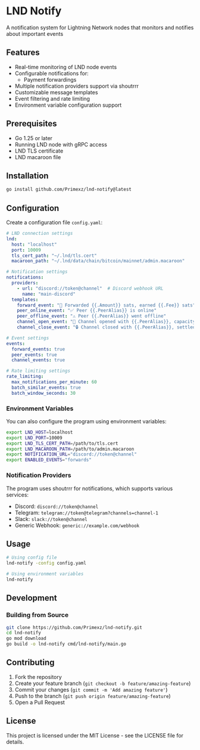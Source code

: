 # LND Notify

A notification system for Lightning Network nodes that monitors and notifies about important events

## Features

- Real-time monitoring of LND node events
- Configurable notifications for:
  - Payment forwardings
- Multiple notification providers support via shoutrrr
- Customizable message templates
- Event filtering and rate limiting
- Environment variable configuration support

## Prerequisites

- Go 1.25 or later
- Running LND node with gRPC access
- LND TLS certificate
- LND macaroon file

## Installation

```bash
go install github.com/Primexz/lnd-notify@latest
```

## Configuration

Create a configuration file `config.yaml`:

```yaml
# LND connection settings
lnd:
  host: "localhost"
  port: 10009
  tls_cert_path: "~/.lnd/tls.cert"
  macaroon_path: "~/.lnd/data/chain/bitcoin/mainnet/admin.macaroon"

# Notification settings
notifications:
  providers:
    - url: "discord://token@channel"  # Discord webhook URL
      name: "main-discord"
  templates:
    forward_event: "💸 Forwarded {{.Amount}} sats, earned {{.Fee}} sats"
    peer_online_event: "✅ Peer {{.PeerAlias}} is online"
    peer_offline_event: "⚠️ Peer {{.PeerAlias}} went offline"
    channel_open_event: "🚀 Channel opened with {{.PeerAlias}}, capacity {{.Capacity}} sats"
    channel_close_event: "🔒 Channel closed with {{.PeerAlias}}, settled balance {{.SettledBalance}} sats"

# Event settings
events:
  forward_events: true
  peer_events: true
  channel_events: true

# Rate limiting settings
rate_limiting:
  max_notifications_per_minute: 60
  batch_similar_events: true
  batch_window_seconds: 30
```

### Environment Variables

You can also configure the program using environment variables:

```bash
export LND_HOST=localhost
export LND_PORT=10009
export LND_TLS_CERT_PATH=/path/to/tls.cert
export LND_MACAROON_PATH=/path/to/admin.macaroon
export NOTIFICATION_URL="discord://token@channel"
export ENABLED_EVENTS="forwards"
```

### Notification Providers

The program uses shoutrrr for notifications, which supports various services:

- Discord: `discord://token@channel`
- Telegram: `telegram://token@telegram?channels=channel-1`
- Slack: `slack://token@channel`
- Generic Webhook: `generic://example.com/webhook`

## Usage

```bash
# Using config file
lnd-notify -config config.yaml

# Using environment variables
lnd-notify
```

## Development

### Building from Source

```bash
git clone https://github.com/Primexz/lnd-notify.git
cd lnd-notify
go mod download
go build -o lnd-notify cmd/lnd-notify/main.go
```

## Contributing

1. Fork the repository
2. Create your feature branch (`git checkout -b feature/amazing-feature`)
3. Commit your changes (`git commit -m 'Add amazing feature'`)
4. Push to the branch (`git push origin feature/amazing-feature`)
5. Open a Pull Request

## License

This project is licensed under the MIT License - see the LICENSE file for details.